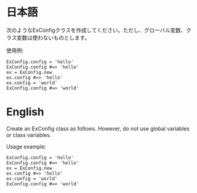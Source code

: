 # 日本語

次のようなExConfigクラスを作成してください。ただし、グローバル変数、クラス変数は使わないものとします。

使用例:

```
ExConfig.config = 'hello'
ExConfig.config #=> 'hello'
ex = ExConfig.new
ex.config #=> 'hello'
ex.config = 'world'
ExConfig.config #=> 'world'
```

# English

Create an ExConfig class as follows. However, do not use global variables or class variables.

Usage example:

```
ExConfig.config = 'hello'
ExConfig.config #=> 'hello'
ex = ExConfig.new
ex.config #=> 'hello'
ex.config = 'world'
ExConfig.config #=> 'world'
```